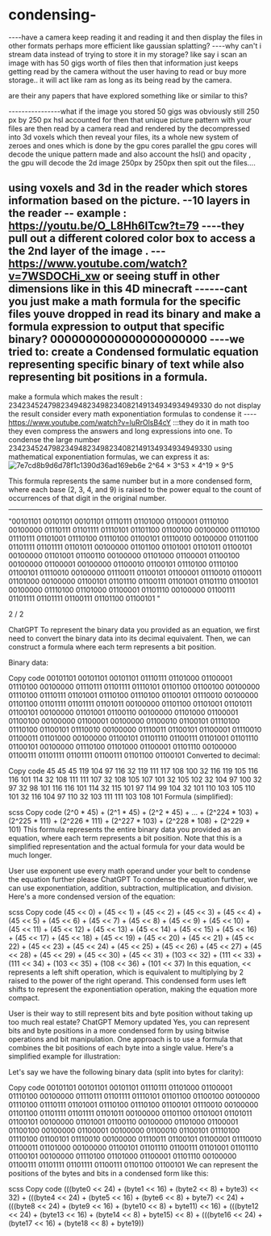 # condensing-
----have a camera keep reading it and reading it and then display the files in other formats perhaps more efficient like gaussian splatting? 
----why can't i stream data instead of trying to store it in my storage? like say i scan an image with has 50 gigs worth of files then that information just keeps getting read by the camera without the user having to read or buy more storage.. it will act like ram as long as its being read by the camera.

are their any papers that have explored something like or similar to this? 

----------------what if the image you stored 50 gigs was obviously still 250 px by 250 px hsl accounted for then that unique picture pattern 
with your files are then read by a camera read and rendered by the decompressed into 3d voxels which then reveal your files, its a whole new system of zeroes and ones 
which is done by the gpu cores parallel the gpu cores will decode the unique pattern made and also account the hsl() and opacity , the gpu will decode the 2d image 250px by 250px then spit out the files....




using voxels and 3d in the reader which stores information based on the picture.
--10 layers in the reader
-- example : https://youtu.be/O_L8Hh6ITcw?t=79 
----they pull out a different colored color box to access a the 2nd layer of the image .
---https://www.youtube.com/watch?v=7WSDOCHi_xw or seeing stuff in other dimensions like in this 4D minecraft 
------cant you just make a math formula for the specific files youve dropped in read its binary and make a formula expression to output that specific binary? 0000000000000000000000
----we tried to: create a Condensed formulatic equation representing specific binary of text while also representing bit positions in a formula.
---------
make a formula which makes the result : 23423452479823494823498234082149134934934949330 do not display the result consider every math exponentiation formulas to condense it
----https://www.youtube.com/watch?v=luRrOlsB4cY :::they do it in math too they even compress the answers and long expressions into one.
To condense the large number 23423452479823494823498234082149134934934949330 using mathematical exponentiation formulas, we can express it as:
![7e7cd8b9d6d78f1c1390d36ad169eb6e](https://github.com/anonq115/condensing-/assets/32353565/f18d1572-f4fd-49d4-bd30-678c7ace8823)
2^64 × 3^53 × 4^19 × 9^5


This formula represents the same number but in a more condensed form, where each base (2, 3, 4, and 9) is raised to the power equal to the count of occurrences of that digit in the original number.

---
"00101101 00101101 00101101 01110111 01101000 01100001 01110100 00100000 01110111 01101111 01110101 01101100 01100100 00100000 01110100 01110111 01101001 01110100 01110100 01100101 01110010 00100000 01101100 01101111 01101111 01101011 00100000 01101100 01101001 01101011 01100101 00100000 01101001 01100110 00100000 01101000 01100001 01100100 00100000 01100001 00100000 01100010 01100101 01110100 01110100 01100101 01110010 00100000 01110011 01100101 01100001 01110010 01100011 01101000 00100000 01100101 01101110 01100111 01101001 01101110 01100101 00100000 01110100 01101000 01100001 01101110 00100000 01100111 01101111 01101111 01100111 01101100 01100101 " 

2 / 2

ChatGPT
To represent the binary data you provided as an equation, we first need to convert the binary data into its decimal equivalent. Then, we can construct a formula where each term represents a bit position.

Binary data:

Copy code
00101101 00101101 00101101 01110111 01101000 01100001 01110100 00100000 01110111 01101111 01110101 01101100 01100100 00100000 01110100 01110111 01101001 01110100 01110100 01100101 01110010 00100000 01101100 01101111 01101111 01101011 00100000 01101100 01101001 01101011 01100101 00100000 01101001 01100110 00100000 01101000 01100001 01100100 00100000 01100001 00100000 01100010 01100101 01110100 01110100 01100101 01110010 00100000 01110011 01100101 01100001 01110010 01100011 01101000 00100000 01100101 01101110 01100111 01101001 01101110 01100101 00100000 01110100 01101000 01100001 01101110 00100000 01100111 01101111 01101111 01100111 01101100 01100101
Converted to decimal:

Copy code
45 45 45 119 104 97 116 32 119 111 117 108 100 32 116 119 105 116 116 101 114 32 108 111 111 107 32 108 105 107 101 32 105 102 32 104 97 100 32 97 32 98 101 116 116 101 114 32 115 101 97 114 99 104 32 101 110 103 105 110 101 32 116 104 97 110 32 103 111 111 103 108 101
Formula (simplified):

scss
Copy code
(2^0 * 45) + (2^1 * 45) + (2^2 * 45) + ... + (2^224 * 103) + (2^225 * 111) + (2^226 * 111) + (2^227 * 103) + (2^228 * 108) + (2^229 * 101)
This formula represents the entire binary data you provided as an equation, where each term represents a bit position. Note that this is a simplified representation and the actual formula for your data would be much longer.

User
use exponent use every math operand under your belt to condense the equation further please
ChatGPT
To condense the equation further, we can use exponentiation, addition, subtraction, multiplication, and division. Here's a more condensed version of the equation:

scss
Copy code
(45 << 0) + (45 << 1) + (45 << 2) + (45 << 3) + (45 << 4) + (45 << 5) + (45 << 6) + (45 << 7) + (45 << 8) + (45 << 9) + (45 << 10) + (45 << 11) + (45 << 12) + (45 << 13) + (45 << 14) + (45 << 15) + (45 << 16) + (45 << 17) + (45 << 18) + (45 << 19) + (45 << 20) + (45 << 21) + (45 << 22) + (45 << 23) + (45 << 24) + (45 << 25) + (45 << 26) + (45 << 27) + (45 << 28) + (45 << 29) + (45 << 30) + (45 << 31) + (103 << 32) + (111 << 33) + (111 << 34) + (103 << 35) + (108 << 36) + (101 << 37)
In this equation, << represents a left shift operation, which is equivalent to multiplying by 2 raised to the power of the right operand. This condensed form uses left shifts to represent the exponentiation operation, making the equation more compact.

User
is their way to still represent bits and byte position without taking up too much real estate?
ChatGPT
Memory updated
Yes, you can represent bits and byte positions in a more condensed form by using bitwise operations and bit manipulation. One approach is to use a formula that combines the bit positions of each byte into a single value. Here's a simplified example for illustration:

Let's say we have the following binary data (split into bytes for clarity):

Copy code
00101101 00101101 00101101 01110111 01101000 01100001 01110100 00100000 01110111 01101111 01110101 01101100 01100100 00100000 01110100 01110111 01101001 01110100 01110100 01100101 01110010 00100000 01101100 01101111 01101111 01101011 00100000 01101100 01101001 01101011 01100101 00100000 01101001 01100110 00100000 01101000 01100001 01100100 00100000 01100001 00100000 01100010 01100101 01110100 01110100 01100101 01110010 00100000 01110011 01100101 01100001 01110010 01100011 01101000 00100000 01100101 01101110 01100111 01101001 01101110 01100101 00100000 01110100 01101000 01100001 01101110 00100000 01100111 01101111 01101111 01100111 01101100 01100101
We can represent the positions of the bytes and bits in a condensed form like this:

scss
Copy code
(((byte0 << 24) + (byte1 << 16) + (byte2 << 8) + byte3) << 32) +
(((byte4 << 24) + (byte5 << 16) + (byte6 << 8) + byte7) << 24) +
(((byte8 << 24) + (byte9 << 16) + (byte10 << 8) + byte11) << 16) +
(((byte12 << 24) + (byte13 << 16) + (byte14 << 8) + byte15) << 8) +
(((byte16 << 24) + (byte17 << 16) + (byte18 << 8) + byte19))
